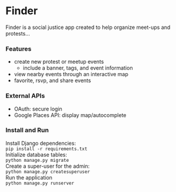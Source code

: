 # Finder
Finder is a social justice app created to help organize meet-ups and protests...

### Features
- create new protest or meetup events
  - include a banner, tags, and event information
- view nearby events through an interactive map
- favorite, rsvp, and share events

### External APIs 
- OAuth: secure login
- Google Places API: display map/autocomplete

### Install and Run
Install Django dependencies:  
`pip install -r requirements.txt`  
Initialize database tables:  
`python manage.py migrate`  
Create a super-user for the admin:  
`python manage.py createsuperuser`  
Run the application  
`python manage.py runserver`  
